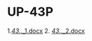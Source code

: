# UP-43P
1.[_43._._1.docx](https://github.com/zuevae/UP-43P/files/10881301/_43._._1.docx)
2. [_43._._2.docx](https://github.com/zuevae/UP-43P/files/10930618/_43._._2.docx)
